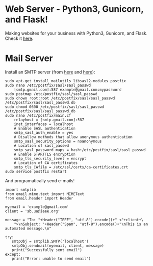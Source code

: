 # Web Server - Python3, Gunicorn, and Flask!

Making websites for your business with Python3, Gunicorn, and Flask. Check it [here](https://github.com/bluemoon93/RulotesBar/).
    
# Mail Server

Install an SMTP server (from [here](https://www.digitalocean.com/community/tutorials/how-to-install-and-configure-postfix-as-a-send-only-smtp-server-on-ubuntu-14-04) and [here](https://www.linode.com/docs/email/postfix/configure-postfix-to-send-mail-using-gmail-and-google-apps-on-debian-or-ubuntu)):

    sudo apt-get install mailutils libsasl2-modules postfix
    sudo nano /etc/postfix/sasl/sasl_passwd
        [smtp.gmail.com]:587 example@gmail.com:mypassword
    sudo postmap /etc/postfix/sasl/sasl_passwd
    sudo chown root:root /etc/postfix/sasl/sasl_passwd /etc/postfix/sasl/sasl_passwd.db
    sudo chmod 0600 /etc/postfix/sasl/sasl_passwd /etc/postfix/sasl/sasl_passwd.db
    sudo nano /etc/postfix/main.cf
        relayhost = [smtp.gmail.com]:587
        inet_interfaces = localhost
        # Enable SASL authentication
        smtp_sasl_auth_enable = yes
        # Disallow methods that allow anonymous authentication
        smtp_sasl_security_options = noanonymous
        # Location of sasl_passwd
        smtp_sasl_password_maps = hash:/etc/postfix/sasl/sasl_passwd
        # Enable STARTTLS encryption
        smtp_tls_security_level = encrypt
        # Location of CA certificates
        smtp_tls_CAfile = /etc/ssl/certs/ca-certificates.crt
    sudo service postfix restart

And programatically send e-mails!

    import smtplib
    from email.mime.text import MIMEText
    from email.header import Header

    myemail = 'example@gmail.com'
    client = 'sb.ua@ieee.org'

    message = "To: "+Header("IEEE", "utf-8").encode()+" <"+client+\
        ">\nSubject: "+Header("Spam", "utf-8").encode()+"\nThis is an automated message.\n"

    try:
       smtpObj = smtplib.SMTP('localhost')
       smtpObj.sendmail(myemail, client, message)
       print("Successfully sent email")
    except:
       print("Error: unable to send email")


